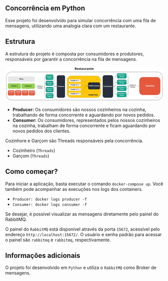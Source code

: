 ## Concorrência em Python
Esse projeto foi desenvolvido para simular concorrência com uma fila de mensagens, utilizando uma analogia clara com um restaurante.

## Estrutura

A estrutura do projeto é composta por consumidores e produtores, responsáveis por garantir a concorrência na fila de mensagens.


<p align="center">
  <img src="desenho.jpg" alt="DESENHO">
</p>


- **Producer:** Os consumidores são nossos cozinheiros na cozinha, trabalhando de forma concorrente e aguardando por novos pedidos.
- **Consumer:** Os consumidores, representados pelos nossos cozinheiros na cozinha, trabalham de forma concorrente e ficam aguardando por novos pedidos dos clientes.

Cozinhore e Garçom são Threads responsáveis pela concorrência.

- Cozinheiro (`Threads`)
- Garçom (`Threads`)


## Como começar?

Para iniciar a aplicação, basta executar o comando `docker-compose up`. 
Você também pode acompanhar as execuções nos logs dos containers.

- `Producer: docker logs producer -f`
- `Consumer: docker logs consumer -f`


Se desejar, é possível visualizar as mensagens diretamente pelo painel do RabbitMQ.

O painel do `RabbitMQ` está disponível através da porta `15672`, acessível pelo endereço `http://localhost:15672/`. O usuário e senha padrão para acessar o painel são `rabbitmq` e `rabbitmq`, respectivamente.

## Informações adicionais

O projeto foi desenvolvido em `Python` e utiliza o `RabbitMQ` como Broker de mensagens.
